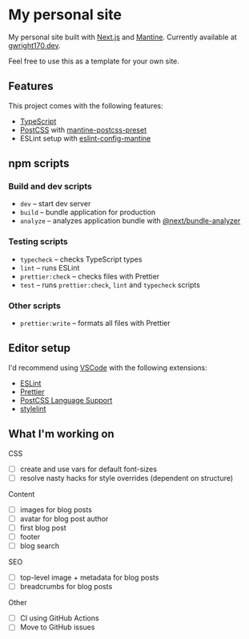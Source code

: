 # My personal site

My personal site built with [Next.js](https://nextjs.org/) and [Mantine](https://mantine.dev/). Currently available at [gwright170.dev](https://www.gwright170.dev).

Feel free to use this as a template for your own site.

## Features

This project comes with the following features:

- [TypeScript](https://www.typescriptlang.org/)
- [PostCSS](https://postcss.org/) with [mantine-postcss-preset](https://mantine.dev/styles/postcss-preset)
- ESLint setup with [eslint-config-mantine](https://github.com/mantinedev/eslint-config-mantine)

## npm scripts

### Build and dev scripts

- `dev` – start dev server
- `build` – bundle application for production
- `analyze` – analyzes application bundle with [@next/bundle-analyzer](https://www.npmjs.com/package/@next/bundle-analyzer)

### Testing scripts

- `typecheck` – checks TypeScript types
- `lint` – runs ESLint
- `prettier:check` – checks files with Prettier
- `test` – runs `prettier:check`, `lint` and `typecheck` scripts

### Other scripts

- `prettier:write` – formats all files with Prettier

## Editor setup

I'd recommend using [VSCode](https://code.visualstudio.com/) with the following extensions:

- [ESLint](https://marketplace.visualstudio.com/items?itemName=dbaeumer.vscode-eslint)
- [Prettier](https://marketplace.visualstudio.com/items?itemName=esbenp.prettier-vscode)
- [PostCSS Language Support](https://marketplace.visualstudio.com/items?itemName=csstools.postcss)
- [stylelint](https://marketplace.visualstudio.com/items?itemName=stylelint.vscode-stylelint)

## What I'm working on

CSS

- [ ] create and use vars for default font-sizes
- [ ] resolve nasty hacks for style overrides (dependent on structure)

Content

- [ ] images for blog posts
- [ ] avatar for blog post author
- [ ] first blog post
- [ ] footer
- [ ] blog search

SEO

- [ ] top-level image + metadata for blog posts
- [ ] breadcrumbs for blog posts

Other

- [ ] CI using GitHub Actions
- [ ] Move to GitHub issues
